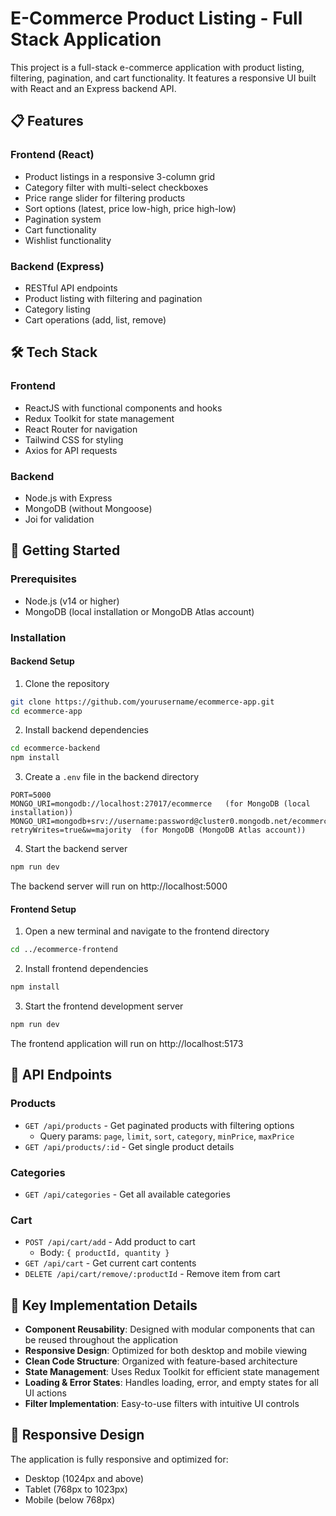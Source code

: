 # E-Commerce Product Listing - Full Stack Application

This project is a full-stack e-commerce application with product listing, filtering, pagination, and cart functionality. It features a responsive UI built with React and an Express backend API.

## 📋 Features

### Frontend (React)
- Product listings in a responsive 3-column grid
- Category filter with multi-select checkboxes
- Price range slider for filtering products
- Sort options (latest, price low-high, price high-low)
- Pagination system
- Cart functionality
- Wishlist functionality

### Backend (Express)
- RESTful API endpoints
- Product listing with filtering and pagination
- Category listing
- Cart operations (add, list, remove)

## 🛠️ Tech Stack

### Frontend
- ReactJS with functional components and hooks
- Redux Toolkit for state management
- React Router for navigation
- Tailwind CSS for styling
- Axios for API requests

### Backend
- Node.js with Express
- MongoDB (without Mongoose)
- Joi for validation

## 🚀 Getting Started

### Prerequisites
- Node.js (v14 or higher)
- MongoDB (local installation or MongoDB Atlas account)

### Installation

#### Backend Setup
1. Clone the repository
```bash
git clone https://github.com/yourusername/ecommerce-app.git
cd ecommerce-app
```

2. Install backend dependencies
```bash
cd ecommerce-backend
npm install
```

3. Create a `.env` file in the backend directory
```
PORT=5000
MONGO_URI=mongodb://localhost:27017/ecommerce   (for MongoDB (local installation))
MONGO_URI=mongodb+srv://username:password@cluster0.mongodb.net/ecommerce?retryWrites=true&w=majority  (for MongoDB (MongoDB Atlas account))
```

4. Start the backend server
```bash
npm run dev
```
The backend server will run on http://localhost:5000

#### Frontend Setup
1. Open a new terminal and navigate to the frontend directory
```bash
cd ../ecommerce-frontend
```

2. Install frontend dependencies
```bash
npm install
```

3. Start the frontend development server
```bash
npm run dev
```
The frontend application will run on http://localhost:5173


## 📝 API Endpoints

### Products
- `GET /api/products` - Get paginated products with filtering options
  - Query params: `page`, `limit`, `sort`, `category`, `minPrice`, `maxPrice`
- `GET /api/products/:id` - Get single product details

### Categories
- `GET /api/categories` - Get all available categories

### Cart
- `POST /api/cart/add` - Add product to cart
  - Body: `{ productId, quantity }`
- `GET /api/cart` - Get current cart contents
- `DELETE /api/cart/remove/:productId` - Remove item from cart

## 🎯 Key Implementation Details

- **Component Reusability**: Designed with modular components that can be reused throughout the application
- **Responsive Design**: Optimized for both desktop and mobile viewing
- **Clean Code Structure**: Organized with feature-based architecture
- **State Management**: Uses Redux Toolkit for efficient state management
- **Loading & Error States**: Handles loading, error, and empty states for all UI actions
- **Filter Implementation**: Easy-to-use filters with intuitive UI controls

## 📱 Responsive Design

The application is fully responsive and optimized for:
- Desktop (1024px and above)
- Tablet (768px to 1023px)
- Mobile (below 768px)
